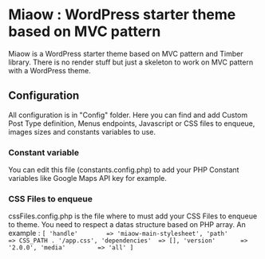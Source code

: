 # Miaow : WordPress starter theme based on MVC pattern
Miaow is a WordPress starter theme based on MVC pattern and Timber library. There is no render stuff but just a skeleton to work on MVC pattern with a WordPress theme.

## Configuration
All configuration is in "Config" folder. Here you can find and add Custom Post Type definition, Menus endpoints, Javascript or CSS files to enqueue, images sizes and constants variables to use.

### Constant variable
You can edit this file (constants.config.php) to add your PHP Constant variables like Google Maps API key for example.

### CSS Files to enqueue
cssFiles.config.php is the file where to must add your CSS Files to enqueue to theme. You need to respect a datas structure based on PHP array.
An example :
`
[
    'handle'        => 'miaow-main-stylesheet',
    'path'          => CSS_PATH . '/app.css',
    'dependencies'  => [],
    'version'       => '2.0.0',
    'media'         => 'all'
]
`

